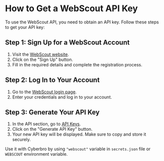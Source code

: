# How to Get a WebScout API Key

To use the WebScout API, you need to obtain an API key. Follow these steps to get your API key:

## Step 1: Sign Up for a WebScout Account
1. Visit the [WebScout website](https://webscout.io).
2. Click on the "Sign Up" button.
3. Fill in the required details and complete the registration process.

## Step 2: Log In to Your Account
1. Go to the [WebScout login page](https://webscout.io/login).
2. Enter your credentials and log in to your account.

## Step 3: Generate Your API Key
1. In the API section, go to [API Keys](https://webscout.io/account/apikeys).
2. Click on the "Generate API Key" button.
3. Your new API key will be displayed. Make sure to copy and store it securely.

Use it with Cyberbro by using `"webscout"` variable in `secrets.json` file or `WEBSCOUT` environment variable.

